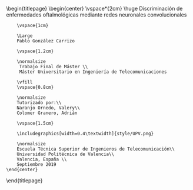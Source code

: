 \begin{titlepage}
    \begin{center}
        \vspace*{2cm}
        \huge
        Discriminación de enfermedades oftalmológicas mediante
        redes neuronales convolucionales

        \vspace{1cm}

        \Large
        Pablo González Carrizo

        \vspace{1.2cm}

        \normalsize
         Trabajo Final de Máster \\
         Máster Universitario en Ingeniería de Telecomunicaciones

        \vfill
        \vspace{0.8cm}

        \normalsize
        Tutorizado por:\\
        Naranjo Ornedo, Valery\\
        Colomer Granero, Adrián

        \vspace{1.5cm}

        \includegraphics[width=0.4\textwidth]{style/UPV.png}

        \normalsize
        Escuela Técnica Superior de Ingenieros de Telecomunicación\\
        Universidad Politécnica de Valencia\\
        Valencia, España \\
        Septiembre 2019
    \end{center}
\end{titlepage}
